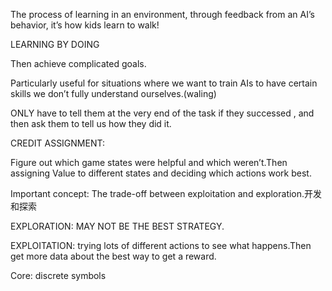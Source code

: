 The process of learning in an environment, through feedback from an AI’s behavior, it’s how kids learn to walk!

LEARNING BY DOING

Then achieve complicated goals.

Particularly useful for situations where we want to train AIs to have certain skills we don’t fully understand ourselves.(waling)

ONLY have to tell them at the very end of the task if they successed , and then ask them to tell us how they did it.

CREDIT ASSIGNMENT:

Figure out which game states were helpful and which weren’t.Then assigning Value to different states and deciding which actions work best.

Important concept: The trade-off between exploitation and exploration.开发和探索

EXPLORATION:  MAY NOT BE THE BEST STRATEGY.

EXPLOITATION: trying lots of different actions to see what happens.Then get more data about the best way to get a reward.

Core: discrete symbols
